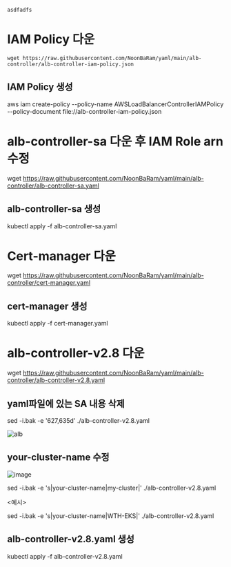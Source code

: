 `asdfadfs`

# IAM Policy 다운
`wget https://raw.githubusercontent.com/NoonBaRam/yaml/main/alb-controller/alb-controller-iam-policy.json`
## IAM Policy 생성
aws iam create-policy --policy-name AWSLoadBalancerControllerIAMPolicy --policy-document file://alb-controller-iam-policy.json


# alb-controller-sa 다운 후 IAM Role arn 수정
wget https://raw.githubusercontent.com/NoonBaRam/yaml/main/alb-controller/alb-controller-sa.yaml
## alb-controller-sa 생성 
kubectl apply -f alb-controller-sa.yaml


# Cert-manager 다운
wget https://raw.githubusercontent.com/NoonBaRam/yaml/main/alb-controller/cert-manager.yaml
## cert-manager 생성
kubectl apply -f cert-manager.yaml


# alb-controller-v2.8 다운
wget https://raw.githubusercontent.com/NoonBaRam/yaml/main/alb-controller/alb-controller-v2.8.yaml

## yaml파일에 있는 SA 내용 삭제
sed -i.bak -e '627,635d' ./alb-controller-v2.8.yaml

![alb](https://github.com/NoonBaRam/yaml/assets/132915445/2792d3d6-005d-480c-94f7-0dbbb539313d)

## your-cluster-name 수정
![image](https://github.com/NoonBaRam/yaml/assets/132915445/01541836-0db2-43d7-a4bc-46d162f25306)

sed -i.bak -e 's|your-cluster-name|my-cluster|' ./alb-controller-v2.8.yaml

<예시>

sed -i.bak -e 's|your-cluster-name|WTH-EKS|' ./alb-controller-v2.8.yaml


## alb-controller-v2.8.yaml 생성
kubectl apply -f alb-controller-v2.8.yaml
